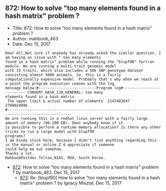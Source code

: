 ## 872: How to solve "too many elements found in a hash matrix" problem ?

- Title: 872: How to solve "too many elements found in a hash matrix" problem ?
- Author: mahboob_463
- Date: Dec 15, 2017

```
Dear All,Not sure if anybody has already asked the similar question. I am having an issue with " too many elements
found in a hash matrix" problem while running the "blupf90" fortran module. We are running a multi-trait genomic model
with 15 traits, which also includes a 50k SNP genotype dataset consisting almost 5000 animals. So, this is a fairly
computationally expensive model. Probably that's why when we reach at a point the program execution ceases with the log
message below:#--------------------------Program log#-------------------------- CONVERT_HASH_IJA_GENERAL: too many
elements found in a hash matrix
 The upper limit & actual number of elements  2147483647	    2798024996
#---------------------------------------------------------------------------------------------------
We are running this in a redhat linux server with a fairly large amount of memory (96-100 GB). Does anybody know if it
is possible to perform a runtime memory allocation? Is there any other tricks to run a large model with blupf90
programs?
I am kinda stuck here, because I didn't find anything regarding this in the manual or online.I'd appreciate if someone
could help me out somehow.
Thanks a lot.
MahboobPostdoc fellow,NIAS, RDA, South Korea.
```

- [872](0872.md): How to solve &quot;too many elements found in a hash matrix&quot; problem ? by mahboob_463, Dec 15, 2017
    - [873](0873.md): Re: [blupf90] How to solve &quot;too many elements found in a hash matrix&quot; problem ? by Ignacy Misztal, Dec 15, 2017
